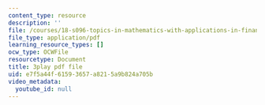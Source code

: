 ```yaml
---
content_type: resource
description: ''
file: /courses/18-s096-topics-in-mathematics-with-applications-in-finance-fall-2013/e7f5a44f61593657a8215a9b824a705b_TnS8kI_KuJc.pdf
file_type: application/pdf
learning_resource_types: []
ocw_type: OCWFile
resourcetype: Document
title: 3play pdf file
uid: e7f5a44f-6159-3657-a821-5a9b824a705b
video_metadata:
  youtube_id: null
---
```

